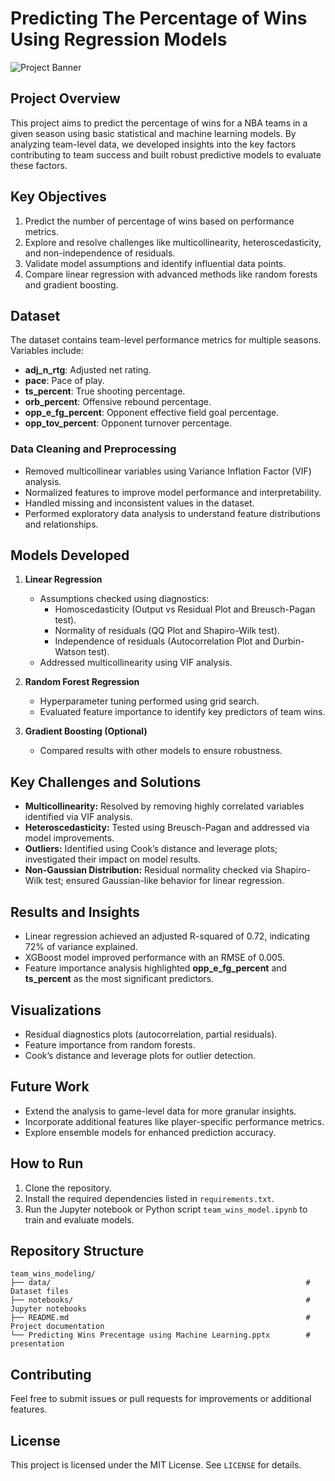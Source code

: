# Predicting The Percentage of Wins Using Regression Models

![Project Banner](assets/banner.png)

## Project Overview
This project aims to predict the percentage of wins for a NBA teams in a given season using basic statistical and machine learning models. By analyzing team-level data, we developed insights into the key factors contributing to team success and built robust predictive models to evaluate these factors.

## Key Objectives
1. Predict the number of percentage of wins based on performance metrics.
2. Explore and resolve challenges like multicollinearity, heteroscedasticity, and non-independence of residuals.
3. Validate model assumptions and identify influential data points.
4. Compare linear regression with advanced methods like random forests and gradient boosting.

## Dataset
The dataset contains team-level performance metrics for multiple seasons. Variables include:
- **adj_n_rtg**: Adjusted net rating.
- **pace**: Pace of play.
- **ts_percent**: True shooting percentage.
- **orb_percent**: Offensive rebound percentage.
- **opp_e_fg_percent**: Opponent effective field goal percentage.
- **opp_tov_percent**: Opponent turnover percentage.

### Data Cleaning and Preprocessing
- Removed multicollinear variables using Variance Inflation Factor (VIF) analysis.
- Normalized features to improve model performance and interpretability.
- Handled missing and inconsistent values in the dataset.
- Performed exploratory data analysis to understand feature distributions and relationships.

## Models Developed
1. **Linear Regression**
   - Assumptions checked using diagnostics:
     - Homoscedasticity (Output vs Residual Plot and Breusch-Pagan test).
     - Normality of residuals (QQ Plot and Shapiro-Wilk test).
     - Independence of residuals (Autocorrelation Plot and Durbin-Watson test).
   - Addressed multicollinearity using VIF analysis.

2. **Random Forest Regression**
   - Hyperparameter tuning performed using grid search.
   - Evaluated feature importance to identify key predictors of team wins.

3. **Gradient Boosting (Optional)**
   - Compared results with other models to ensure robustness.

## Key Challenges and Solutions
- **Multicollinearity:** Resolved by removing highly correlated variables identified via VIF analysis.
- **Heteroscedasticity:** Tested using Breusch-Pagan and addressed via model improvements.
- **Outliers:** Identified using Cook’s distance and leverage plots; investigated their impact on model results.
- **Non-Gaussian Distribution:** Residual normality checked via Shapiro-Wilk test; ensured Gaussian-like behavior for linear regression.

## Results and Insights
- Linear regression achieved an adjusted R-squared of 0.72, indicating 72% of variance explained.
- XGBoost model improved performance with an RMSE of 0.005.
- Feature importance analysis highlighted **opp_e_fg_percent** and **ts_percent** as the most significant predictors.

## Visualizations
- Residual diagnostics plots (autocorrelation, partial residuals).
- Feature importance from random forests.
- Cook’s distance and leverage plots for outlier detection.

## Future Work
- Extend the analysis to game-level data for more granular insights.
- Incorporate additional features like player-specific performance metrics.
- Explore ensemble models for enhanced prediction accuracy.

## How to Run
1. Clone the repository.
2. Install the required dependencies listed in `requirements.txt`.
3. Run the Jupyter notebook or Python script `team_wins_model.ipynb` to train and evaluate models.

## Repository Structure
```
team_wins_modeling/
├── data/                                                         # Dataset files
├── notebooks/                                                    # Jupyter notebooks
├── README.md                                                     # Project documentation
└── Predicting Wins Precentage using Machine Learning.pptx        # presentation
```

## Contributing
Feel free to submit issues or pull requests for improvements or additional features.

## License
This project is licensed under the MIT License. See `LICENSE` for details.
